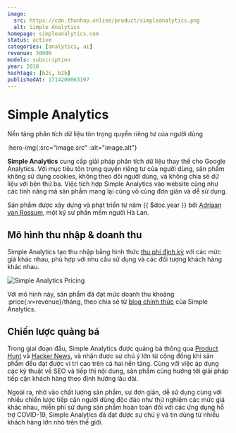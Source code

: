 ```yaml
---
image:
  src: https://cdn.thunhap.online/product/simpleanalytics.png
  alt: Simple Analytics
homepage: simpleanalytics.com
status: active
categories: [analytics, ai]
revenue: 30000
models: subscription
year: 2018
hashtags: [b2c, b2b]
publishedAt: 1714200063197
---
```


# Simple Analytics

Nền tảng phân tích dữ liệu tôn trọng quyền riêng tư của người dùng

:hero-img{:src="image.src" :alt="image.alt"}

__Simple Analytics__ cung cấp giải pháp phân tích dữ liệu thay thế cho Google Analytics. Với mục tiêu tôn trọng quyền riêng tư của người dùng, sản phẩm không sử dụng cookies, không theo dõi người dùng, và không chia sẻ dữ liệu với bên thứ ba. Việc tích hợp Simple Analytics vào website cũng như các tính năng mà sản phẩm mang lại cũng vô cùng đơn giản và dễ sử dụng.

Sản phẩm được xây dựng và phát triển từ năm {{ $doc.year }} bởi [Adriaan van Rossum](https://twitter.com/adriaandotcom), một kỹ sư phần mềm người Hà Lan.

## Mô hình thu nhập & doanh thu

Simple Analytics tạo thu nhập bằng hình thức [thu phí định kỳ](https://www.simpleanalytics.com/pricing) với các mức giá khác nhau, phù hợp với nhu cầu sử dụng và các đối tượng khách hàng khác nhau.

![Simple Analytics Pricing](https://cdn.thunhap.online/product/simpleanalytics+pricing.png)

Với mô hình này, sản phẩm đã đạt mức doanh thu khoảng :price{:v=revenue}/tháng, theo chia sẻ từ [blog chính thức](https://www.simpleanalytics.com/blog/road-to-1-million-arr-october-update) của Simple Analytics.

## Chiến lược quảng bá

Trong giai đoạn đầu, Simple Analytics được quảng bá thông qua [Product Hunt](https://www.producthunt.com/posts/simple-analytics) và [Hacker News](https://news.ycombinator.com/item?id=18024277&utm_source=simpleanalytics.com), và nhận được sự chú ý lớn từ cộng đồng khi sản phẩm đều đạt được ví trí cao trên cả hai nền tảng. Cùng với việc áp dụng các kỹ thuật về SEO và tiếp thị nội dung, sản phẩm cũng hướng tới giải pháp tiếp cận khách hàng theo định hướng lâu dài.

Ngoài ra, nhờ vào chất lượng sản phẩm, sự đơn giản, dễ sử dụng cùng với nhiều chiến lược tiếp cận người dùng độc đáo như thử nghiệm các mức giá khác nhau, miễn phí sử dụng sản phẩm hoàn toàn đối với các ứng dụng hỗ trợ COVID-19, Simple Analytics đã đạt được sự chú ý và tin dùng từ nhiều khách hàng lớn nhỏ trên thế giới.

